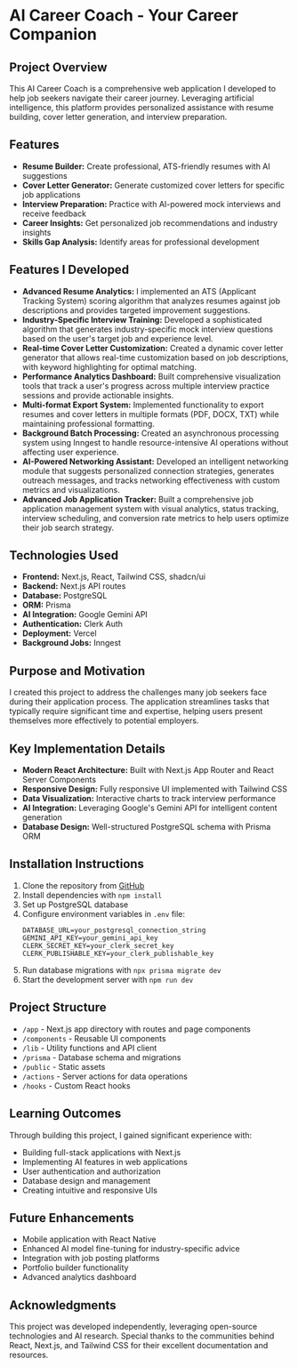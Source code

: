 # AI Career Coach - Your Career Companion

## Project Overview

This AI Career Coach is a comprehensive web application I developed to help job seekers navigate their career journey. Leveraging artificial intelligence, this platform provides personalized assistance with resume building, cover letter generation, and interview preparation.

## Features

- **Resume Builder:** Create professional, ATS-friendly resumes with AI suggestions
- **Cover Letter Generator:** Generate customized cover letters for specific job applications
- **Interview Preparation:** Practice with AI-powered mock interviews and receive feedback
- **Career Insights:** Get personalized job recommendations and industry insights
- **Skills Gap Analysis:** Identify areas for professional development

## Features I Developed

- **Advanced Resume Analytics:** I implemented an ATS (Applicant Tracking System) scoring algorithm that analyzes resumes against job descriptions and provides targeted improvement suggestions.
- **Industry-Specific Interview Training:** Developed a sophisticated algorithm that generates industry-specific mock interview questions based on the user's target job and experience level.
- **Real-time Cover Letter Customization:** Created a dynamic cover letter generator that allows real-time customization based on job descriptions, with keyword highlighting for optimal matching.
- **Performance Analytics Dashboard:** Built comprehensive visualization tools that track a user's progress across multiple interview practice sessions and provide actionable insights.
- **Multi-format Export System:** Implemented functionality to export resumes and cover letters in multiple formats (PDF, DOCX, TXT) while maintaining professional formatting.
- **Background Batch Processing:** Created an asynchronous processing system using Inngest to handle resource-intensive AI operations without affecting user experience.
- **AI-Powered Networking Assistant:** Developed an intelligent networking module that suggests personalized connection strategies, generates outreach messages, and tracks networking effectiveness with custom metrics and visualizations.
- **Advanced Job Application Tracker:** Built a comprehensive job application management system with visual analytics, status tracking, interview scheduling, and conversion rate metrics to help users optimize their job search strategy.

## Technologies Used

- **Frontend:** Next.js, React, Tailwind CSS, shadcn/ui
- **Backend:** Next.js API routes
- **Database:** PostgreSQL
- **ORM:** Prisma
- **AI Integration:** Google Gemini API
- **Authentication:** Clerk Auth
- **Deployment:** Vercel
- **Background Jobs:** Inngest

## Purpose and Motivation

I created this project to address the challenges many job seekers face during their application process. The application streamlines tasks that typically require significant time and expertise, helping users present themselves more effectively to potential employers.

## Key Implementation Details

- **Modern React Architecture:** Built with Next.js App Router and React Server Components
- **Responsive Design:** Fully responsive UI implemented with Tailwind CSS
- **Data Visualization:** Interactive charts to track interview performance
- **AI Integration:** Leveraging Google's Gemini API for intelligent content generation
- **Database Design:** Well-structured PostgreSQL schema with Prisma ORM

## Installation Instructions

1. Clone the repository from [GitHub](https://github.com/Jayant-129/hirecoach)
2. Install dependencies with `npm install`
3. Set up PostgreSQL database
4. Configure environment variables in `.env` file:
   ```
   DATABASE_URL=your_postgresql_connection_string
   GEMINI_API_KEY=your_gemini_api_key
   CLERK_SECRET_KEY=your_clerk_secret_key
   CLERK_PUBLISHABLE_KEY=your_clerk_publishable_key
   ```
5. Run database migrations with `npx prisma migrate dev`
6. Start the development server with `npm run dev`

## Project Structure

- `/app` - Next.js app directory with routes and page components
- `/components` - Reusable UI components
- `/lib` - Utility functions and API client
- `/prisma` - Database schema and migrations
- `/public` - Static assets
- `/actions` - Server actions for data operations
- `/hooks` - Custom React hooks

## Learning Outcomes

Through building this project, I gained significant experience with:

- Building full-stack applications with Next.js
- Implementing AI features in web applications
- User authentication and authorization
- Database design and management
- Creating intuitive and responsive UIs

## Future Enhancements

- Mobile application with React Native
- Enhanced AI model fine-tuning for industry-specific advice
- Integration with job posting platforms
- Portfolio builder functionality
- Advanced analytics dashboard

## Acknowledgments

This project was developed independently, leveraging open-source technologies and AI research. Special thanks to the communities behind React, Next.js, and Tailwind CSS for their excellent documentation and resources.
